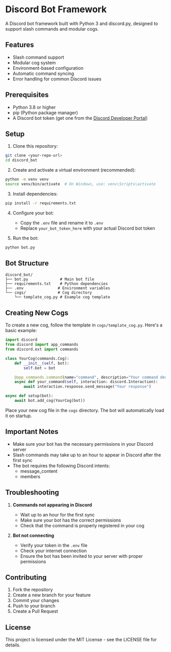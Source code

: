 # Discord Bot Framework

A Discord bot framework built with Python 3 and discord.py, designed to support slash commands and modular cogs.

## Features

- Slash command support
- Modular cog system
- Environment-based configuration
- Automatic command syncing
- Error handling for common Discord issues

## Prerequisites

- Python 3.8 or higher
- pip (Python package manager)
- A Discord bot token (get one from the [Discord Developer Portal](https://discord.com/developers/applications))

## Setup

1. Clone this repository:
```bash
git clone <your-repo-url>
cd discord_bot
```

2. Create and activate a virtual environment (recommended):
```bash
python -m venv venv
source venv/bin/activate  # On Windows, use: venv\Scripts\activate
```

3. Install dependencies:
```bash
pip install -r requirements.txt
```

4. Configure your bot:
   - Copy the `.env` file and rename it to `.env`
   - Replace `your_bot_token_here` with your actual Discord bot token

5. Run the bot:
```bash
python bot.py
```

## Bot Structure

```
discord_bot/
├── bot.py              # Main bot file
├── requirements.txt    # Python dependencies
├── .env               # Environment variables
└── cogs/              # Cog directory
    └── template_cog.py # Example cog template
```

## Creating New Cogs

To create a new cog, follow the template in `cogs/template_cog.py`. Here's a basic example:

```python
import discord
from discord import app_commands
from discord.ext import commands

class YourCog(commands.Cog):
    def __init__(self, bot):
        self.bot = bot

    @app_commands.command(name="command", description="Your command description")
    async def your_command(self, interaction: discord.Interaction):
        await interaction.response.send_message("Your response")

async def setup(bot):
    await bot.add_cog(YourCog(bot))
```

Place your new cog file in the `cogs` directory. The bot will automatically load it on startup.

## Important Notes

- Make sure your bot has the necessary permissions in your Discord server
- Slash commands may take up to an hour to appear in Discord after the first sync
- The bot requires the following Discord intents:
  - message_content
  - members

## Troubleshooting

1. **Commands not appearing in Discord**
   - Wait up to an hour for the first sync
   - Make sure your bot has the correct permissions
   - Check that the command is properly registered in your cog

2. **Bot not connecting**
   - Verify your token in the `.env` file
   - Check your internet connection
   - Ensure the bot has been invited to your server with proper permissions

## Contributing

1. Fork the repository
2. Create a new branch for your feature
3. Commit your changes
4. Push to your branch
5. Create a Pull Request

## License

This project is licensed under the MIT License - see the LICENSE file for details. 
